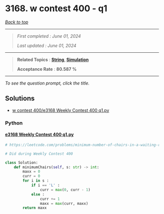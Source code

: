 # 3168. w contest 400 - q1

*[Back to top](<../README.md>)*

------

> *First completed : June 01, 2024*
>
> *Last updated : June 01, 2024*


------

> **Related Topics** : **[String](<by_topic/String.md>), [Simulation](<by_topic/Simulation.md>)**
>
> **Acceptance Rate** : **80.587 %**


------

*To see the question prompt, click the title.*

## Solutions

- [w contest 400/e3168 Weekly Contest 400 q1.py](<../my-submissions/w contest 400/e3168 Weekly Contest 400 q1.py>)
### Python
#### [e3168 Weekly Contest 400 q1.py](<../my-submissions/w contest 400/e3168 Weekly Contest 400 q1.py>)
```Python
# https://leetcode.com/problems/minimum-number-of-chairs-in-a-waiting-room/description/

# Did during Weekly Contest 400

class Solution:
    def minimumChairs(self, s: str) -> int:
        maxx = 0
        curr = 0
        for i in s :
            if i == 'L' :
                curr = max(0, curr - 1)
            else :
                curr += 1
                maxx = max(curr, maxx)
        return maxx
```

